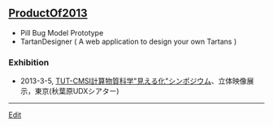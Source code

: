 ---
---
## [ProductOf2013](/ProductOf2013)
* Pill Bug Model Prototype
* TartanDesigner ( A web application to design your own Tartans )
### Exhibition
* 2013-3-5, [TUT-CMSI計算物質科学"見える化"シンポジウム](http://www.cms-initiative.jp/ja/events/20130305-scienceviz1)、立体映像展示，東京(秋葉原UDXシアター)


----
[Edit](https://github.com/vitroid/vitroid.github.io/edit/master/MD/ProductOf2013.md)
